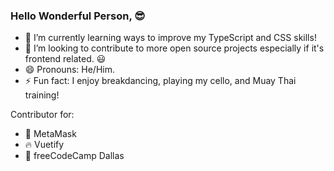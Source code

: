 ### Hello Wonderful Person, 😎 

- 🌱 I’m currently learning ways to improve my TypeScript and CSS skills!
- 👯 I’m looking to contribute to more open source projects especially if it's frontend related. :smiley:
- 😄 Pronouns: He/Him.
- ⚡ Fun fact: I enjoy breakdancing, playing my cello, and Muay Thai training!

Contributor for:
- 🦊 MetaMask
- 🔥 Vuetify
- 📗 freeCodeCamp Dallas
